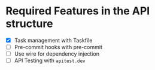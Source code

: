 # Required Features in the API structure

- [x] Task management with Taskfile
- [ ] Pre-commit hooks with pre-commit
- [ ] Use wire for dependency injection
- [ ] API Testing with `apitest.dev`
